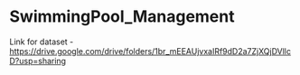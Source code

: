 # SwimmingPool_Management


Link for dataset -  https://drive.google.com/drive/folders/1br_mEEAUjvxaIRf9dD2a7ZjXQjDVllcD?usp=sharing
